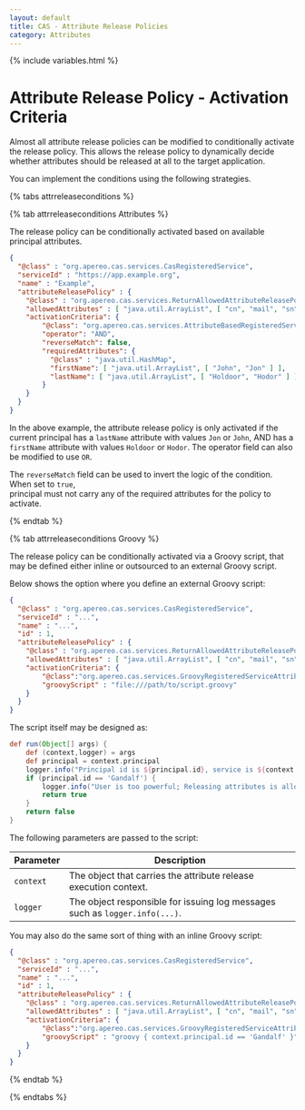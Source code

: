 ```yaml
---
layout: default
title: CAS - Attribute Release Policies
category: Attributes
---
```


{% include variables.html %}

# Attribute Release Policy - Activation Criteria

Almost all attribute release policies can be modified to conditionally activate the release policy. This allows the
release policy to dynamically decide whether attributes should be released at all to the target application.

You can implement the conditions using the following strategies.
        
{% tabs attrreleaseconditions %}

{% tab attrreleaseconditions Attributes %}

The release policy can be conditionally activated based on available principal attributes.

```json
{
  "@class" : "org.apereo.cas.services.CasRegisteredService",
  "serviceId" : "https://app.example.org",
  "name" : "Example",
  "attributeReleasePolicy" : {
    "@class" : "org.apereo.cas.services.ReturnAllowedAttributeReleasePolicy",
    "allowedAttributes" : [ "java.util.ArrayList", [ "cn", "mail", "sn" ] ],
    "activationCriteria": {
        "@class": "org.apereo.cas.services.AttributeBasedRegisteredServiceAttributeReleaseActivationCriteria",
        "operator": "AND",
        "reverseMatch": false,
        "requiredAttributes": {
          "@class" : "java.util.HashMap",
          "firstName": [ "java.util.ArrayList", [ "John", "Jon" ] ],
          "lastName": [ "java.util.ArrayList", [ "Holdoor", "Hodor" ] ]
        }
    }
  }
}
```

In the above example, the attribute release policy is only activated if the current 
principal has a `lastName` attribute with values `Jon` or `John`, AND has a `firstName` attribute 
with values `Holdoor` or `Hodor`. The operator field can also be modified to use `OR`.
    
The `reverseMatch` field can be used to invert the logic of the condition. When set to `true`,   
principal must not carry any of the required attributes for the policy to activate.

{% endtab %}

{% tab attrreleaseconditions Groovy %}

The release policy can be conditionally activated via a Groovy script, that may be defined either inline
or outsourced to an external Groovy script.

Below shows the option where you define an external Groovy script:

```json
{
  "@class" : "org.apereo.cas.services.CasRegisteredService",
  "serviceId" : "...",
  "name" : "...",
  "id" : 1,
  "attributeReleasePolicy" : {
    "@class" : "org.apereo.cas.services.ReturnAllowedAttributeReleasePolicy",
    "allowedAttributes" : [ "java.util.ArrayList", [ "cn", "mail", "sn" ] ],
    "activationCriteria": {
        "@class":"org.apereo.cas.services.GroovyRegisteredServiceAttributeReleaseActivationCriteria",
        "groovyScript" : "file:///path/to/script.groovy"
    }
  }
}
```

The script itself may be designed as:

```groovy
def run(Object[] args) {
    def (context,logger) = args
    def principal = context.principal
    logger.info("Principal id is ${principal.id}, service is ${context.service}")
    if (principal.id == 'Gandalf') {
        logger.info("User is too powerful; Releasing attributes is allowed")
        return true
    }
    return false
}
```

The following parameters are passed to the script:

| Parameter | Description                                                                 |
|-----------|-----------------------------------------------------------------------------|
| `context` | The object that carries the attribute release execution context.            |
| `logger`  | The object responsible for issuing log messages such as `logger.info(...)`. |


You may also do the same sort of thing with an inline Groovy script:

```json
{
  "@class" : "org.apereo.cas.services.CasRegisteredService",
  "serviceId" : "...",
  "name" : "...",
  "id" : 1,
  "attributeReleasePolicy" : {
    "@class" : "org.apereo.cas.services.ReturnAllowedAttributeReleasePolicy",
    "allowedAttributes" : [ "java.util.ArrayList", [ "cn", "mail", "sn" ] ],
    "activationCriteria": {
        "@class":"org.apereo.cas.services.GroovyRegisteredServiceAttributeReleaseActivationCriteria",
        "groovyScript" : "groovy { context.principal.id == 'Gandalf' }"
    }
  }
}
```

{% endtab %}

{% endtabs %}


